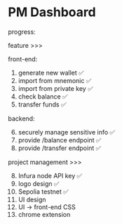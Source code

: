 # PM Dashboard

progress:

feature >>>

front-end:

1.  generate new wallet ✅
2.  import from mnemonic ✅
3.  import from private key ✅
4.  check balance ✅
5.  transfer funds ✅

backend:

6. securely manage sensitive info ✅
7. provide /balance endpoint ✅
8. provide /transfer endpoint ✅

project management >>>

8.  Infura node API key ✅
9.  logo design ✅
10. Sepolia testnet ✅
11. UI design
12. UI -> front-end CSS
13. chrome extension
